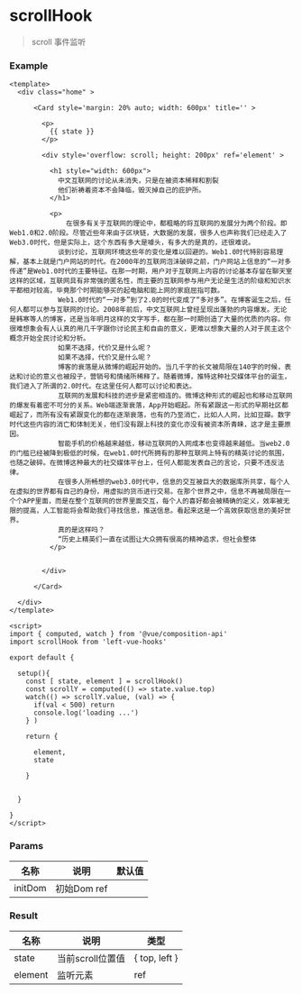 # scrollHook

> scroll 事件监听



### Example

```vue
<template>
  <div class="home" >

      <Card style='margin: 20% auto; width: 600px' title='' >

        <p>
          {{ state }}
        </p>
        
        <div style='overflow: scroll; height: 200px' ref='element' >

          <h1 style="width: 600px">
            中文互联网的讨论从未消失，只是在被资本稀释和割裂
            他们祈祷着资本不会降临，毁灭掉自己的庇护所。
          </h1>

          <p>
              在很多有关于互联网的理论中，都粗略的将互联网的发展分为两个阶段。即Web1.0和2.0阶段。尽管近些年来由于区块链，大数据的发展，很多人也声称我们已经走入了Web3.0时代，但是实际上，这个东西有多大是噱头，有多大的是真的，还很难说。
            谈到讨论，互联网环境这些年的变化是难以回避的。Web1.0时代特别容易理解，基本上就是门户网站的时代。在2000年的互联网泡沫破碎之前，门户网站上信息的“一对多传递”是Web1.0时代的主要特征。在那一时期，用户对于互联网上内容的讨论基本存留在聊天室这样的区域，互联网具有非常强的匿名性，而主要的互联网参与用户无论是生活的阶级和知识水平都相对较高，毕竟那个时期能够买的起电脑和能上网的家庭屈指可数。
            Web1.0时代的“一对多”到了2.0的时代变成了“多对多”。在博客诞生之后，任何人都可以参与互联网的讨论。2008年前后，中文互联网上曾经呈现出蓬勃的内容爆发。无论是韩寒等人的博客，还是当年明月这样的文字写手，都在那一时期创造了大量的优质的内容。你很难想象会有人认真的用几千字跟你讨论民主和自由的意义，更难以想象大量的人对于民主这个概念开始全民讨论和分析。
            如果不选择，代价又是什么呢？
            如果不选择，代价又是什么呢？
            博客的衰落是从微博的崛起开始的。当几千字的长文被局限在140字的时候，表达和讨论的意义也被段子，营销号和情绪所稀释了。随着微博，推特这种社交媒体平台的诞生，我们进入了所谓的2.0时代。在这里任何人都可以讨论和表达。
            互联网的发展和科技的进步是紧密相连的。微博这种形式的崛起也和移动互联网的爆发有着密不可分的关系。Web端逐渐衰落，App开始崛起。所有紧跟这一形式的早期社区都崛起了，而所有没有紧跟变化的都在逐渐衰落，也有的乃至消亡，比如人人网，比如豆瓣。数字时代这些内容的消亡和体制无关，他们没有跟上科技的变化亦没有被资本所青睐，这才是主要原因。
            智能手机的价格越来越低，移动互联网的入网成本也变得越来越低。当web2.0的门槛已经被降到极低的时候，在web1.0时代所拥有的那种互联网上特有的精英讨论的氛围，也随之破碎。在微博这种最大的社交媒体平台上，任何人都能发表自己的言论，只要不违反法律。
            在很多人所畅想的web3.0时代中，信息的交互被巨大的数据库所共享，每个人在虚拟的世界都有自己的身份，用虚拟的货币进行交易。在那个世界之中，信息不再被局限在一个个APP里面，而是在整个互联网的世界里面交互，每个人的喜好都会被精确的定义，效率被无限的提高，人工智能将会帮助我们寻找信息，推送信息。看起来这是一个高效获取信息的美好世界。
            真的是这样吗？
            “历史上精英们一直在试图让大众拥有很高的精神追求，但社会整体
          </p>
          

        </div>

      </Card>
    
  </div>
</template>

<script>
import { computed, watch } from '@vue/composition-api'
import scrollHook from 'left-vue-hooks'

export default { 

  setup(){
    const [ state, element ] = scrollHook()
    const scrollY = computed(() => state.value.top)
    watch(() => scrollY.value, (val) => {
      if(val < 500) return
      console.log('loading ...')
    } )
   
    return {
      
      element,
      state
      
    }
    

  }

}
</script>

```





### Params

| 名称    | 说明                             | 默认值 |
| ------- | -------------------------------- | ------ |
| initDom | 初始Dom ref                      |        |



### Result

| 名称    | 说明             | 类型          |
| ------- | ---------------- | ------------- |
| state   | 当前scroll位置值 | { top, left } |
| element | 监听元素         | ref           |





